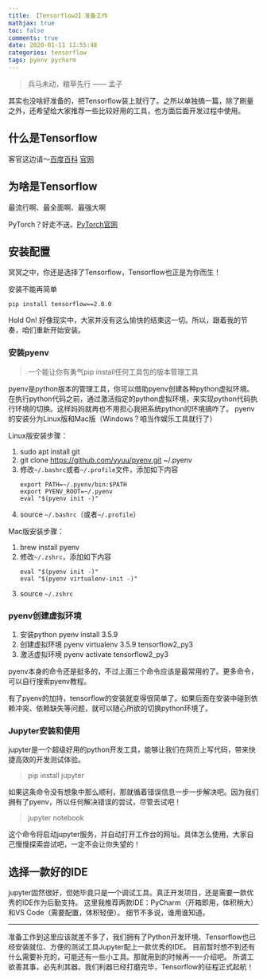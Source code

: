 ```yaml
---
title: 【Tensorflow2】准备工作
mathjax: true
toc: false
comments: true
date: 2020-01-11 11:55:48
categories: tensorflow
tags: pyenv pycharm
---
```


> 兵马未动，粮草先行 —— 孟子

其实也没啥好准备的，把Tensorflow装上就行了。之所以单独搞一篇，除了刷量之外，还希望给大家推荐一些比较好用的工具，也方面后面开发过程中使用。

<!--more-->

## 什么是Tensorflow

客官这边请～[百度百科](https://baike.baidu.com/item/Tensorflow/18828108) [官网](https://tensorflow.google.cn/)

## 为啥是Tensorflow

最流行啊、最全面啊、最强大啊

PyTorch？好走不送。[PyTorch官网](https://tensorflow.google.cn/)

## 安装配置

冥冥之中，你还是选择了Tensorflow，Tensorflow也正是为你而生！

安装不能再简单
```
pip install tensorflow==2.0.0
```
Hold On!
好像现实中，大家并没有这么愉快的结束这一切。所以，跟着我的节奏，咱们重新开始安装。

### 安装pyenv

> 一个能让你有勇气pip install任何工具包的版本管理工具

pyenv是python版本的管理工具，你可以借助pyenv创建各种python虚拟环境。在执行python代码之前，通过激活指定的python虚拟环境，来实现python代码执行环境的切换。这样妈妈就再也不用担心我把系统python的环境搞咋了。
pyenv的安装分为Linux版和Mac版（Windows？咱当作娱乐工具就行了）

Linux版安装步骤：
1. sudo apt install git
2. git clone https://github.com/yyuu/pyenv.git ~/.pyenv
3. 修改`~/.bashrc`或者`~/.profile`文件，添加如下内容
    ```shell
    export PATH=~/.pyenv/bin:$PATH
    export PYENV_ROOT=~/.pyenv
    eval "$(pyenv init -)"
    ```
4. source `~/.bashrc`（或者`~/.profile`）

Mac版安装步骤：
1. brew install pyenv
2. 修改`~/.zshrc`，添加如下内容
    ```shell
    eval "$(pyenv init -)"
    eval "$(pyenv virtualenv-init -)"
    ```
3. source `~/.zshrc`

### pyenv创建虚拟环境

1. 安装python
    pyenv install 3.5.9
2. 创建虚拟环境
    pyenv virtualenv 3.5.9 tensorflow2_py3
3. 激活虚拟环境
    pyenv activate tensorflow2_py3

pyenv本身的命令还是挺多的，不过上面三个命令应该是最常用的了。更多命令，可以自行搜索pyenv教程。

有了pyenv的加持，tensorflow的安装就变得很简单了。如果后面在安装中碰到依赖冲突、依赖缺失等问题，就可以随心所欲的切换python环境了。

### Jupyter安装和使用

jupyter是一个超级好用的python开发工具，能够让我们在网页上写代码，带来快捷高效的开发测试体验。

> pip install jupyter

如果这条命令没有想象中那么顺利，那就循着错误信息一步一步解决吧。因为我们拥有了pyenv，所以任何解决错误的尝试，尽管去试吧！

> jupyter notebook

这个命令将启动jupyter服务，并自动打开工作台的网址。具体怎么使用，大家自己慢慢探索尝试吧，一定不会让你失望的！

## 选择一款好的IDE

jupyter固然很好，但她毕竟只是一个调试工具。真正开发项目，还是需要一款优秀的IDE作为后勤支持。
这里我推荐两款IDE：PyCharm（开箱即用，体积稍大）和VS Code（需要配置，体积轻便）。
细节不多说，谁用谁知道。

---

准备工作到这里应该就差不多了，我们拥有了Python开发环境、Tensorflow也已经安装就位、方便的测试工具Jupyter配上一款优秀的IDE。
目前暂时想不到还有什么需要补充的，可能还有一些小工具。那就用到的时候再一一介绍吧。
所谓工欲善其事，必先利其器。我们利器已经打磨完毕，Tensorflow的征程正式起航！
